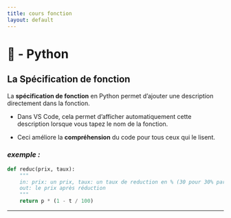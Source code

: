 ```yaml
---
title: cours fonction
layout: default
---
```


# 🐍 - Python  

## **La Spécification de fonction**

La **spécification de fonction** en Python permet d’ajouter une description directement dans la fonction.

* Dans VS Code, cela permet d’afficher automatiquement cette description lorsque vous tapez le nom de la fonction.

* Ceci améliore la **compréhension** du code pour tous ceux qui le lisent.

### *exemple :*

```python
def reduc(prix, taux):
    """
    in: prix: un prix, taux: un taux de reduction en % (30 pour 30% par ex)
    out: le prix après réduction
    """
    return p * (1 - t / 100)
```
---

